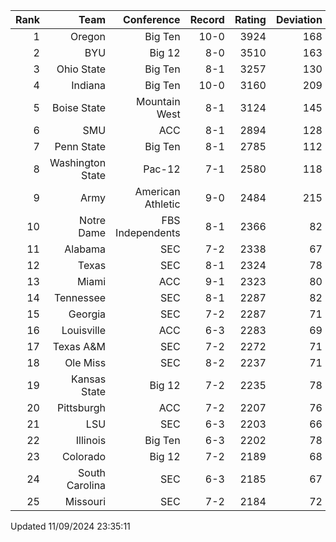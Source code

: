 | Rank  | Team                 | Conference           | Record   | Rating | Deviation |
| ---:  | ---:                 | ---:                 | ---:     | ---:   | ---:      |
| 1     | Oregon               | Big Ten              | 10-0     | 3924   | 168       |
| 2     | BYU                  | Big 12               | 8-0      | 3510   | 163       |
| 3     | Ohio State           | Big Ten              | 8-1      | 3257   | 130       |
| 4     | Indiana              | Big Ten              | 10-0     | 3160   | 209       |
| 5     | Boise State          | Mountain West        | 8-1      | 3124   | 145       |
| 6     | SMU                  | ACC                  | 8-1      | 2894   | 128       |
| 7     | Penn State           | Big Ten              | 8-1      | 2785   | 112       |
| 8     | Washington State     | Pac-12               | 7-1      | 2580   | 118       |
| 9     | Army                 | American Athletic    | 9-0      | 2484   | 215       |
| 10    | Notre Dame           | FBS Independents     | 8-1      | 2366   | 82        |
| 11    | Alabama              | SEC                  | 7-2      | 2338   | 67        |
| 12    | Texas                | SEC                  | 8-1      | 2324   | 78        |
| 13    | Miami                | ACC                  | 9-1      | 2323   | 80        |
| 14    | Tennessee            | SEC                  | 8-1      | 2287   | 82        |
| 15    | Georgia              | SEC                  | 7-2      | 2287   | 71        |
| 16    | Louisville           | ACC                  | 6-3      | 2283   | 69        |
| 17    | Texas A&M            | SEC                  | 7-2      | 2272   | 71        |
| 18    | Ole Miss             | SEC                  | 8-2      | 2237   | 71        |
| 19    | Kansas State         | Big 12               | 7-2      | 2235   | 78        |
| 20    | Pittsburgh           | ACC                  | 7-2      | 2207   | 76        |
| 21    | LSU                  | SEC                  | 6-3      | 2203   | 66        |
| 22    | Illinois             | Big Ten              | 6-3      | 2202   | 78        |
| 23    | Colorado             | Big 12               | 7-2      | 2189   | 68        |
| 24    | South Carolina       | SEC                  | 6-3      | 2185   | 67        |
| 25    | Missouri             | SEC                  | 7-2      | 2184   | 72        |

Updated 11/09/2024 23:35:11
